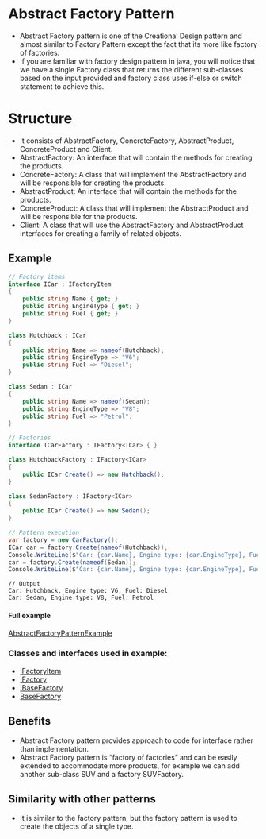 ﻿# Abstract Factory Pattern

- Abstract Factory pattern is one of the Creational Design pattern and almost similar to Factory Pattern except the fact that its more like factory of factories.
- If you are familiar with factory design pattern in java, you will notice that we have a single Factory class that returns the different sub-classes based on the input provided and factory class uses if-else or switch statement to achieve this.

# Structure

- It consists of AbstractFactory, ConcreteFactory, AbstractProduct, ConcreteProduct and Client.
- AbstractFactory: An interface that will contain the methods for creating the products.
- ConcreteFactory: A class that will implement the AbstractFactory and will be responsible for creating the products.
- AbstractProduct: An interface that will contain the methods for the products.
- ConcreteProduct: A class that will implement the AbstractProduct and will be responsible for the products.
- Client: A class that will use the AbstractFactory and AbstractProduct interfaces for creating a family of related objects.

## Example

```csharp
// Factory items
interface ICar : IFactoryItem
{
    public string Name { get; }
    public string EngineType { get; }
    public string Fuel { get; }
}

class Hutchback : ICar
{
    public string Name => nameof(Hutchback);
    public string EngineType => "V6";
    public string Fuel => "Diesel";
}

class Sedan : ICar
{
    public string Name => nameof(Sedan);
    public string EngineType => "V8";
    public string Fuel => "Petrol";
}

// Factories
interface ICarFactory : IFactory<ICar> { }

class HutchbackFactory : IFactory<ICar>
{
    public ICar Create() => new Hutchback();
}

class SedanFactory : IFactory<ICar>
{
    public ICar Create() => new Sedan();
}

// Pattern execution
var factory = new CarFactory();
ICar car = factory.Create(nameof(Hutchback));
Console.WriteLine($"Car: {car.Name}, Engine type: {car.EngineType}, Fuel: {car.Fuel}");
car = factory.Create(nameof(Sedan));
Console.WriteLine($"Car: {car.Name}, Engine type: {car.EngineType}, Fuel: {car.Fuel}");
```
```
// Output
Car: Hutchback, Engine type: V6, Fuel: Diesel
Car: Sedan, Engine type: V8, Fuel: Petrol
```

#### Full example

[AbstractFactoryPatternExample](./../../GofConsoleApp/Examples/Creational/AbstractFactoryPattern/AbstractFactoryPatternExample.cs)

### Classes and interfaces used in example:
- [IFactoryItem](./../../GofPatterns/Creational/AbstractFactoryPattern/IFactoryItem.cs)
- [IFactory](./../../GofPatterns/Creational/AbstractFactoryPattern/IFactory.cs)
- [IBaseFactory](./../../GofPatterns/Creational/AbstractFactoryPattern/IBaseFactory.cs)
- [BaseFactory](./../../GofPatterns/Creational/AbstractFactoryPattern/BaseFactory.cs)

## Benefits

- Abstract Factory pattern provides approach to code for interface rather than implementation.
- Abstract Factory pattern is “factory of factories” and can be easily extended to accommodate more products, for example we can add another sub-class SUV and a factory SUVFactory.

## Similarity with other patterns

- It is similar to the factory pattern, but the factory pattern is used to create the objects of a single type.